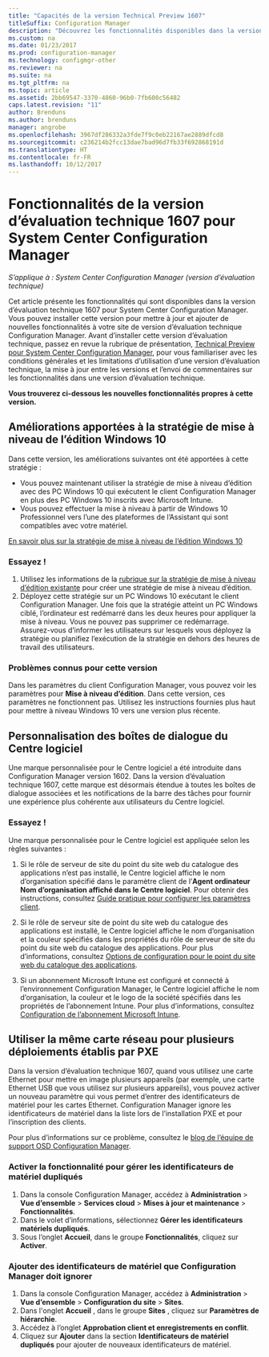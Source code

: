 ```yaml
---
title: "Capacités de la version Technical Preview 1607"
titleSuffix: Configuration Manager
description: "Découvrez les fonctionnalités disponibles dans la version d’évaluation technique 1607 pour System Center Configuration Manager."
ms.custom: na
ms.date: 01/23/2017
ms.prod: configuration-manager
ms.technology: configmgr-other
ms.reviewer: na
ms.suite: na
ms.tgt_pltfrm: na
ms.topic: article
ms.assetid: 2bb69547-3370-4860-96b0-7fb600c56482
caps.latest.revision: "11"
author: Brenduns
ms.author: brenduns
manager: angrobe
ms.openlocfilehash: 3967df286332a3fde7f9c0eb22167ae2889dfcd8
ms.sourcegitcommit: c236214b2fcc13dae7bad96d7fb33f692868191d
ms.translationtype: HT
ms.contentlocale: fr-FR
ms.lasthandoff: 10/12/2017
---
```

# <a name="capabilities-in-technical-preview-1607-for-system-center-configuration-manager"></a>Fonctionnalités de la version d’évaluation technique 1607 pour System Center Configuration Manager

*S’applique à : System Center Configuration Manager (version d’évaluation technique)*

Cet article présente les fonctionnalités qui sont disponibles dans la version d’évaluation technique 1607 pour System Center Configuration Manager. Vous pouvez installer cette version pour mettre à jour et ajouter de nouvelles fonctionnalités à votre site de version d’évaluation technique Configuration Manager.      Avant d’installer cette version d’évaluation technique, passez en revue la rubrique de présentation, [Technical Preview pour System Center Configuration Manager](../../core/get-started/technical-preview.md), pour vous familiariser avec les conditions générales et les limitations d’utilisation d’une version d’évaluation technique, la mise à jour entre les versions et l’envoi de commentaires sur les fonctionnalités dans une version d’évaluation technique.    


**Vous trouverez ci-dessous les nouvelles fonctionnalités propres à cette version.**  

## <a name="dmp_edition"></a>Améliorations apportées à la stratégie de mise à niveau de l’édition Windows 10

Dans cette version, les améliorations suivantes ont été apportées à cette stratégie :

* Vous pouvez maintenant utiliser la stratégie de mise à niveau d’édition avec des PC Windows 10 qui exécutent le client Configuration Manager en plus des PC Windows 10 inscrits avec Microsoft Intune.
* Vous pouvez effectuer la mise à niveau à partir de Windows 10 Professionnel vers l’une des plateformes de l’Assistant qui sont compatibles avec votre matériel.

[En savoir plus sur la stratégie de mise à niveau de l’édition Windows 10](/sccm/compliance/deploy-use/upgrade-windows-version)

### <a name="try-it-out"></a>Essayez !

1. Utilisez les informations de la [rubrique sur la stratégie de mise à niveau d’édition existante](/sccm/compliance/deploy-use/upgrade-windows-version) pour créer une stratégie de mise à niveau d’édition.
2. Déployez cette stratégie sur un PC Windows 10 exécutant le client Configuration Manager.
Une fois que la stratégie atteint un PC Windows ciblé, l’ordinateur est redémarré dans les deux heures pour appliquer la mise à niveau. Vous ne pouvez pas supprimer ce redémarrage. Assurez-vous d’informer les utilisateurs sur lesquels vous déployez la stratégie ou planifiez l’exécution de la stratégie en dehors des heures de travail des utilisateurs.

### <a name="known-issue-with-this-release"></a>Problèmes connus pour cette version
Dans les paramètres du client Configuration Manager, vous pouvez voir les paramètres pour **Mise à niveau d’édition**. Dans cette version, ces paramètres ne fonctionnent pas. Utilisez les instructions fournies plus haut pour mettre à niveau Windows 10 vers une version plus récente.

## <a name="customizable-branding-for-software-center-dialogs"></a>Personnalisation des boîtes de dialogue du Centre logiciel

Une marque personnalisée pour le Centre logiciel a été introduite dans Configuration Manager version 1602. Dans la version d’évaluation technique 1607, cette marque est désormais étendue à toutes les boîtes de dialogue associées et les notifications de la barre des tâches pour fournir une expérience plus cohérente aux utilisateurs du Centre logiciel.

### <a name="try-it-out"></a>Essayez !

Une marque personnalisée pour le Centre logiciel est appliquée selon les règles suivantes :

1. Si le rôle de serveur de site du point du site web du catalogue des applications n’est pas installé, le Centre logiciel affiche le nom d’organisation spécifié dans le paramètre client de l’**Agent ordinateur** **Nom d’organisation affiché dans le Centre logiciel**. Pour obtenir des instructions, consultez [Guide pratique pour configurer les paramètres client](../../core/clients/deploy/configure-client-settings.md).

2. Si le rôle de serveur site de point du site web du catalogue des applications est installé, le Centre logiciel affiche le nom d’organisation et la couleur spécifiés dans les propriétés du rôle de serveur de site du point du site web du catalogue des applications. Pour plus d’informations, consultez [Options de configuration pour le point du site web du catalogue des applications](../../core/servers/deploy/configure/configuration-options-for-site-system-roles.md#BKMK_ApplicationCatalog_Website).

3. Si un abonnement Microsoft Intune est configuré et connecté à l’environnement Configuration Manager, le Centre logiciel affiche le nom d’organisation, la couleur et le logo de la société spécifiés dans les propriétés de l’abonnement Intune. Pour plus d’informations, consultez [Configuration de l’abonnement Microsoft Intune](/mdm/deploy-use/configure-intune-subscription).

## <a name="use-the-same-network-adapter-for-multiple-pxe-initiated-deployments"></a>Utiliser la même carte réseau pour plusieurs déploiements établis par PXE
Dans la version d’évaluation technique 1607, quand vous utilisez une carte Ethernet pour mettre en image plusieurs appareils (par exemple, une carte Ethernet USB que vous utilisez sur plusieurs appareils), vous pouvez activer un nouveau paramètre qui vous permet d’entrer des identificateurs de matériel pour les cartes Ethernet. Configuration Manager ignore les identificateurs de matériel dans la liste lors de l’installation PXE et pour l’inscription des clients.

Pour plus d’informations sur ce problème, consultez le [blog de l’équipe de support OSD Configuration Manager](https://blogs.technet.microsoft.com/system_center_configuration_manager_operating_system_deployment_support_blog/2015/08/27/reusing-the-same-nic-for-multiple-pxe-initiated-deployments-in-system-center-configuration-manger-osd/).  

### <a name="enable-the-feature-to-manage-duplicate-hardware-identifiers"></a>Activer la fonctionnalité pour gérer les identificateurs de matériel dupliqués  
1. Dans la console Configuration Manager, accédez à **Administration** > **Vue d’ensemble** > **Services cloud** > **Mises à jour et maintenance** > **Fonctionnalités**.
2. Dans le volet d’informations, sélectionnez **Gérer les identificateurs matériels dupliqués**.
3. Sous l’onglet **Accueil**, dans le groupe **Fonctionnalités**, cliquez sur **Activer**.

### <a name="add-hardware-identifiers-for-configuration-manager-to-ignore"></a>Ajouter des identificateurs de matériel que Configuration Manager doit ignorer  
1. Dans la console Configuration Manager, accédez à **Administration** > **Vue d’ensemble** > **Configuration du site** > **Sites**.
2. Dans l'onglet **Accueil** , dans le groupe **Sites** , cliquez sur **Paramètres de hiérarchie**.
3. Accédez à l’onglet **Approbation client et enregistrements en conflit**.
4. Cliquez sur **Ajouter** dans la section **Identificateurs de matériel dupliqués** pour ajouter de nouveaux identificateurs de matériel.
